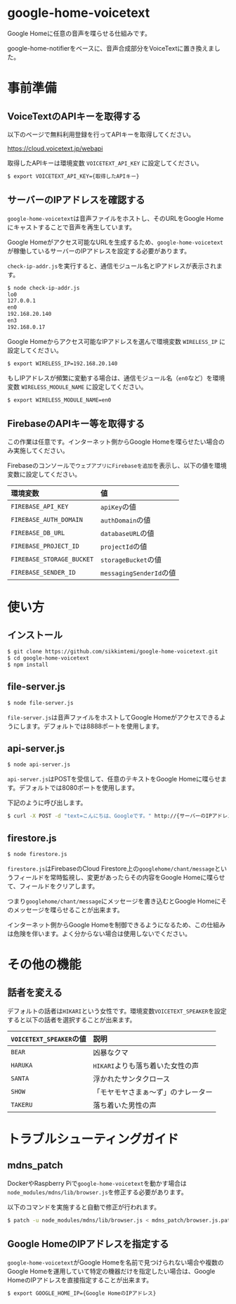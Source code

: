 # google-home-voicetext
Google Homeに任意の音声を喋らせる仕組みです。

google-home-notifierをベースに、音声合成部分をVoiceTextに置き換えました。

# 事前準備
## VoiceTextのAPIキーを取得する
以下のページで無料利用登録を行ってAPIキーを取得してください。

https://cloud.voicetext.jp/webapi

取得したAPIキーは環境変数 `VOICETEXT_API_KEY` に設定してください。

```bash
$ export VOICETEXT_API_KEY={取得したAPIキー}
```

## サーバーのIPアドレスを確認する
`google-home-voicetext`は音声ファイルをホストし、そのURLをGoogle Homeにキャストすることで音声を再生しています。

Google Homeがアクセス可能なURLを生成するため、`google-home-voicetext`が稼働しているサーバーのIPアドレスを設定する必要があります。

`check-ip-addr.js`を実行すると、通信モジュール名とIPアドレスが表示されます。

```bash
$ node check-ip-addr.js
lo0
127.0.0.1
en0
192.168.20.140
en3
192.168.0.17
```

Google Homeからアクセス可能なIPアドレスを選んで環境変数 `WIRELESS_IP` に設定してください。

```bash
$ export WIRELESS_IP=192.168.20.140
```

もしIPアドレスが頻繁に変動する場合は、通信モジュール名（`en0`など）を環境変数 `WIRELESS_MODULE_NAME` に設定してください。

```bash
$ export WIRELESS_MODULE_NAME=en0
```

## FirebaseのAPIキー等を取得する
この作業は任意です。インターネット側からGoogle Homeを喋らせたい場合のみ実施してください。

Firebaseのコンソールで`ウェブアプリにFirebaseを追加`を表示し、以下の値を環境変数に設定してください。

| 環境変数 | 値 |
|:-----------|:------------|
| `FIREBASE_API_KEY` | `apiKey`の値 |
| `FIREBASE_AUTH_DOMAIN` | `authDomain`の値 |
| `FIREBASE_DB_URL` | `databaseURL`の値 |
| `FIREBASE_PROJECT_ID` | `projectId`の値 |
| `FIREBASE_STORAGE_BUCKET` | `storageBucket`の値 |
| `FIREBASE_SENDER_ID` | `messagingSenderId`の値 |

# 使い方

## インストール
```bash
$ git clone https://github.com/sikkimtemi/google-home-voicetext.git
$ cd google-home-voicetext
$ npm install
```

## file-server.js
```bash
$ node file-server.js
```

`file-server.js`は音声ファイルをホストしてGoogle Homeがアクセスできるようにします。デフォルトでは8888ポートを使用します。

## api-server.js
```bash
$ node api-server.js
```

`api-server.js`はPOSTを受信して、任意のテキストをGoogle Homeに喋らせます。デフォルトでは8080ポートを使用します。

下記のように呼び出します。

```bash
$ curl -X POST -d "text=こんにちは、Googleです。" http://{サーバーのIPアドレス}:8080/google-home-voicetext
```

## firestore.js
```bash
$ node firestore.js
```

`firestore.js`はFirebaseのCloud Firestore上の`googlehome/chant/message`というフィールドを常時監視し、変更があったらその内容をGoogle Homeに喋らせて、フィールドをクリアします。

つまり`googlehome/chant/message`にメッセージを書き込むとGoogle Homeにそのメッセージを喋らせることが出来ます。

インターネット側からGoogle Homeを制御できるようになるため、この仕組みは危険を伴います。よく分からない場合は使用しないでください。

# その他の機能
## 話者を変える
デフォルトの話者は`HIKARI`という女性です。環境変数`VOICETEXT_SPEAKER`を設定すると以下の話者を選択することが出来ます。

| `VOICETEXT_SPEAKER`の値 | 説明 |
|:-----------|:------------|
| `BEAR` | 凶暴なクマ |
| `HARUKA` | `HIKARI`よりも落ち着いた女性の声 |
| `SANTA` | 浮かれたサンタクロース |
| `SHOW` | 「モヤモヤさまぁ～ず」のナレーター |
| `TAKERU` | 落ち着いた男性の声 |

# トラブルシューティングガイド
## mdns_patch
DockerやRaspberry Piで`google-home-voicetext`を動かす場合は`node_modules/mdns/lib/browser.js`を修正する必要があります。

以下のコマンドを実施すると自動で修正が行われます。

```bash
$ patch -u node_modules/mdns/lib/browser.js < mdns_patch/browser.js.patch
```

## Google HomeのIPアドレスを指定する
`google-home-voicetext`がGoogle Homeを名前で見つけられない場合や複数のGoogle Homeを運用していて特定の機器だけを指定したい場合は、Google HomeのIPアドレスを直接指定することが出来ます。

```bash
$ export GOOGLE_HOME_IP={Google HomeのIPアドレス}
```